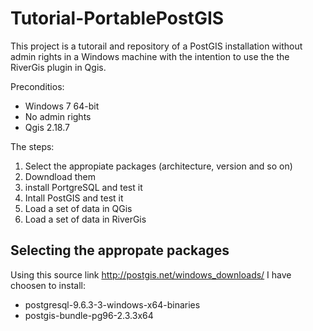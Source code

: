 # Tutorial-PortablePostGIS

This project is a tutorail and repository of a PostGIS installation without admin rights in a Windows machine with the intention to use the the RiverGis plugin in Qgis.

Preconditios:
* Windows 7 64-bit
* No admin rights
* Qgis 2.18.7

The steps:
1. Select the appropiate packages (architecture, version and so on) 
2. Downdload them
3. install PortgreSQL and test it
4. Intall PostGIS and test it
5. Load a set of data in QGis
6. Load a set of data in RiverGis

## Selecting the appropate packages
Using this source link http://postgis.net/windows_downloads/ I have choosen to install:
* postgresql-9.6.3-3-windows-x64-binaries
* postgis-bundle-pg96-2.3.3x64

